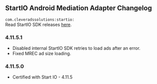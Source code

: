 ## StartIO Android Mediation Adapter Changelog
`com.cleveradssolutions:startio:`  
Read StartIO SDK releases [here](https://support.start.io/hc/en-us/articles/5813405015442-Android-SDK-Change-Log).

### 4.11.5.1
- Disabled internal StartIO SDK retries to load ads after an error.
- Fixed MREC ad size loading.

### 4.11.5.0
- Certified with Start IO - 4.11.5

